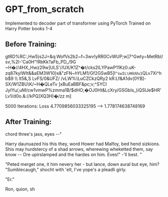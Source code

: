 # GPT_from_scratch
Implemented to decoder part of transformer using PyTorch
Trained on Harry Potter books 1-4

## Before Training:

gtRD\%RC:,Hw5)s2J=&q:WofVs2b2~f~3wv!yRR0CvWUP;w]7^Gwty~MetRbl/sv,%2I-'Ca0H"!RbKk?aFb_PD_/9G
~H�//4HX_Hwz29w]ULS'//UX/K1Z^�t/cks2ILYPawP11Kz0.uK-zq87kylWIt&&aEM3W10}s&"zFN~hYLM1/Gf2GSwB5\]l`^swIL\H6UUu1`QLv7Xi^hb$9       \\
lt5&,S LvFS/0&UFZ/      /vLW%\LuCZCkzQRy2
kR:Lf&A1dv(0YB]-SX/W1ZBU\K/~H�QLeTv     ]xBuEaBBF&pc;v;^SYCI JyIYu/,uM/cw1vmwP%zmma1B/$dHO;�OJ0Ht&LcXry/GSGbIs_)iQSIJe$HR'Lv1/d0o.&://kPQ]XQ3H)�/zz
m]

5000 Iterations: Loss 4.7709856033325195 --> 1.778174638748169 

## After Training:

chord three's jass, eyes --"

Harry daunuazed his this they, word Hower had Malfoy, bed hend sizkions.  Shis may hurdstercy of a shad arrows, wherewing wheketted them, say know -- Ore upirslamped and the hardes on him. Eves!"  -'ll best. "

"Peted
merget one, it him
nevery her - but lance, down aural but eye, him? "Sumblecaugh," shocht with 'elt, I've yope's a pleadli girly.

"Er."

Ron, quion, sh
